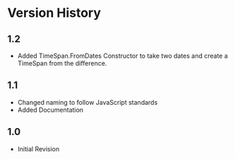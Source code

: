 Version History
===============

1.2
---
 * Added TimeSpan.FromDates Constructor to take two dates
   and create a TimeSpan from the difference.

1.1
---
 * Changed naming to follow JavaScript standards
 * Added Documentation

1.0
---
 * Initial Revision
